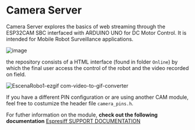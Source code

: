 # Camera Server
Camera Server explores the basics of web streaming through the ESP32CAM SBC interfaced with ARDUINO UNO for DC Motor Control. It is intended for Mobile Robot Surveillance applications. 

![image](https://github.com/Grandalf93/CameraServer/assets/55638372/edc624cd-76bb-42db-bfec-dafc9110ccff)

the repository consists of a HTML interface (found in folder `Online`) by which the final user access the control of the robot and the video recorded on field.

![EscenaRobo1-ezgif com-video-to-gif-converter](https://github.com/Grandalf93/CameraServer/assets/55638372/ec997cf4-0d47-4115-849d-78039ae3d1e5)

If you have a different PIN configuration or are using another CAM module, feel free to costumize the header file `camera_pins.h`.

For futher information on the module, **check out the following documentation** [Espresiff SUPPORT DOCUMENTATION](https://docs.espressif.com/projects/arduino-esp32/en/latest/getting_started.html) 


 
